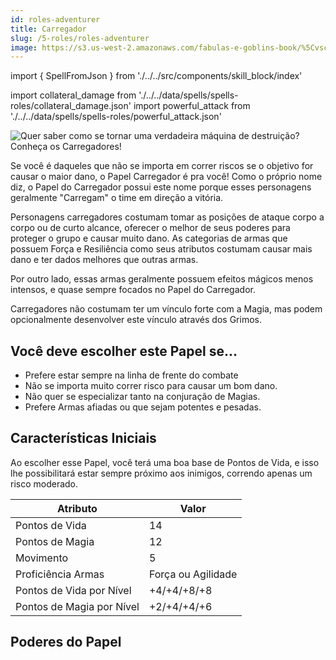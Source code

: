 ```yaml
---
id: roles-adventurer
title: Carregador
slug: /5-roles/roles-adventurer
image: https://s3.us-west-2.amazonaws.com/fabulas-e-goblins-book/%5Cvscode%5C7fffe2b9-0752-49af-a86a-f5a956ea84bf.jpg
---
```


import { SpellFromJson } from './../../src/components/skill_block/index'

import collateral_damage from './../../data/spells/spells-roles/collateral_damage.json'
import powerful_attack from './../../data/spells/spells-roles/powerful_attack.json'

![Quer saber como se tornar uma verdadeira máquina de destruição? Conheça os Carregadores!](https://s3.us-west-2.amazonaws.com/fabulas-e-goblins-book/%5Cvscode%5C7fffe2b9-0752-49af-a86a-f5a956ea84bf.jpg)

Se você é daqueles que não se importa em correr riscos se o objetivo for causar o maior dano, o Papel Carregador é pra você!
Como o próprio nome diz, o Papel do Carregador possui este nome porque esses personagens geralmente "Carregam" o time em direção a vitória.

Personagens carregadores costumam tomar as posições de ataque corpo a corpo ou de curto alcance, oferecer o melhor de seus poderes para proteger o grupo e causar muito dano.
As categorias de armas que possuem Força e Resiliência como seus atributos costumam causar mais dano e ter dados melhores que outras armas.

Por outro lado, essas armas geralmente possuem efeitos mágicos menos intensos, e quase sempre focados no Papel do Carregador.

Carregadores não costumam ter um vínculo forte com a Magia, mas podem opcionalmente desenvolver este vínculo através dos Grimos.

## Você deve escolher este Papel se...
- Prefere estar sempre na linha de frente do combate
- Não se importa muito correr risco para causar um bom dano.
- Não quer se especializar tanto na conjuração de Magias.
- Prefere Armas afiadas ou que sejam potentes e pesadas.

## Características Iniciais

Ao escolher esse Papel, você terá uma boa base de Pontos de Vida, e isso lhe possibilitará estar sempre próximo aos inimigos, correndo apenas um risco moderado.

<table>
  <thead>
      <tr>
      <th>Atributo</th>
      <th>Valor</th>
    </tr>

  </thead>

  <tbody>
    <tr>
      <td>Pontos de Vida</td>
      <td>14</td>
    </tr>
    <tr>
      <td>Pontos de Magia</td>
      <td>12</td>
    </tr>
    <tr>
      <td>Movimento</td>
      <td>5</td>
    </tr>
    <tr>
      <td>Proficiência Armas</td>
      <td>Força ou Agilidade</td>
    </tr>
    <tr>
      <td>Pontos de Vida por Nível</td>
      <td>+4/+4/+8/+8</td>
    </tr>
    <tr>
      <td>Pontos de Magia por Nível</td>
      <td>+2/+4/+4/+6</td>
    </tr>
  </tbody>
</table>

## Poderes do Papel

<SpellFromJson expanded={false} spellData={collateral_damage} />

<SpellFromJson expanded={false} spellData={powerful_attack} />